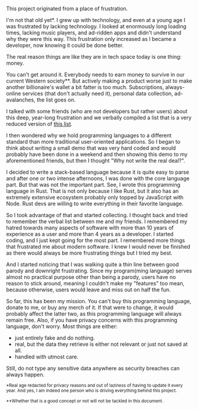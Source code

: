 This project originated from a place of frustration. 

I'm not that old yet*. I grew up with technology, and even at a young age I was frustrated by lacking technology. I looked at enormously long loading times, lacking music players, and ad-ridden apps and didn't understand why they were this way. 
This frustration only increased as I became a developer, now knowing it could be done better. 

The real reason things are like they are in tech space today is one thing: money.

You can't get around it. Everybody needs to earn money to survive in our current Western society**. But actively making a product worse just to make another billionaire's wallet a bit fatter is too much. Subscriptions, 
always-online services (that don't actually need it), personal data collection, ad-avalanches, the list goes on.

I talked with some friends (who are not developers but rather users) about this deep, year-long frustration and we verbally compiled a list that is a very reduced version of [this list](https://github.com/gianzellweger/badlang/issues/3).

I then wondered why we hold programming languages to a different standard than more traditional user-oriented applications. So I began to think about writing a small demo that was very hard coded and would probably have been done in a weekend 
and then showing this demo to my aforementioned friends, but then I thought "Why not write the real deal?".

I decided to write a stack-based language because it is quite easy to parse and after one or two intense afternoons, I was done with the core language part. But that was not the important part. See, I wrote this programming language in Rust.
That is not only because I like Rust, but it also has an extremely extensive ecosystem probably only topped by JavaScript with Node. Rust devs are willing to write everything in their favorite language.

So I took advantage of that and started collecting. I thought back and tried to remember the verbal list between me and my friends. I remembered my hatred towards many aspects of software with more than 10 years of experience as a user and more than 4 years as a developer.
I started coding, and I just kept going for the most part. I remembered more things that frustrated me about modern software. I knew I would never be finished as there would always be more frustrating things but I tried my best.

And I started noticing that I was walking quite a thin line between good parody and downright frustrating. Since my program(ming language) serves almost no practical purpose other than being a parody, users have no reason to stick around,
meaning I couldn't make my "features" too mean, because otherwise, users would leave and miss out on half the fun.

So far, this has been my mission. You can't buy this programming language, donate to me, or buy any merch of it. If that were to change, it would probably affect the latter two, as this programming language will always remain free.
Also, if you have privacy concerns with this programming language, don't worry. Most things are either:
* just entirely fake and do nothing.
* real, but the data they retrieve is either not relevant or just not saved at all.
* handled with utmost care.

Still, do not type any sensitive data anywhere as security breaches can always happen.

<sup>*Real age redacted for privacy reasons and out of laziness of having to update it every year. And yes, I am indeed one person who is driving everything behind this project.</sup>

<sup>**Whether that is a good concept or not will not be tackled in this document.</sup>
